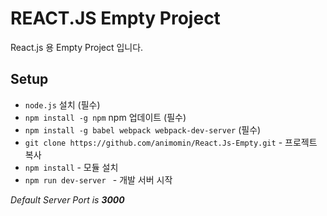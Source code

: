 # REACT.JS Empty Project

React.js 용 Empty Project 입니다. 

## Setup

- ``node.js`` 설치 (필수)
- ``npm install -g npm``  npm 업데이트 (필수)
- ``npm install -g babel webpack webpack-dev-server`` (필수)
- ``git clone https://github.com/animomin/React.Js-Empty.git`` - 프로젝트 복사
- ``npm install`` - 모듈 설치
- ``npm run dev-server `` - 개발 서버 시작

*Default Server Port is **3000***
